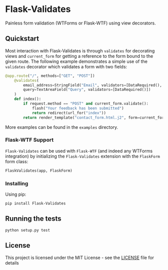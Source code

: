 # Flask-Validates

Painless form validation (WTForms or Flask-WTF) using view decorators.

## Quickstart

Most interaction with Flask-Validates is through `validates` for decorating views and `current_form` for getting a reference to the form bound to the given route. The following example demonstrates a simple use of the `validates` decorator which validates a form with two fields:


```python
@app.route("/", methods=["GET", "POST"])
    @validates(
        email_address=StringField("Email", validators=[DataRequired(), Email()]),
        query=TextAreaField("Query", validators=[DataRequired()])
    )
    def index():
        if request.method == "POST" and current_form.validate():
            flash("Your feedback has been submitted")
            return redirect(url_for("index"))
        return render_template("contact_form.html.j2", form=current_form)
```

More examples can be found in the `examples` directory.

### Flask-WTF Support

`Flask-Validates` can be used with `Flask-WTF` (and indeed any WTForms integration) by initializing the `Flask-Validates` extension with the `FlaskForm` form class:

```python
FlaskValidates(app, FlaskForm)
```

### Installing

Using pip:

```
pip install Flask-Validates
```

## Running the tests

```
python setup.py test
```

## License

This project is licensed under the MIT License - see the [LICENSE](LICENSE) file for details
